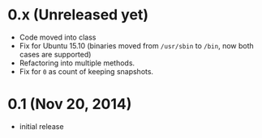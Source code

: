 # 0.x (Unreleased yet)
* Code moved into class
* Fix for Ubuntu 15.10 (binaries moved from `/usr/sbin` to `/bin`, now both cases are supported)
* Refactoring into multiple methods.
* Fix for `0` as count of keeping snapshots.

# 0.1 (Nov 20, 2014)
* initial release
